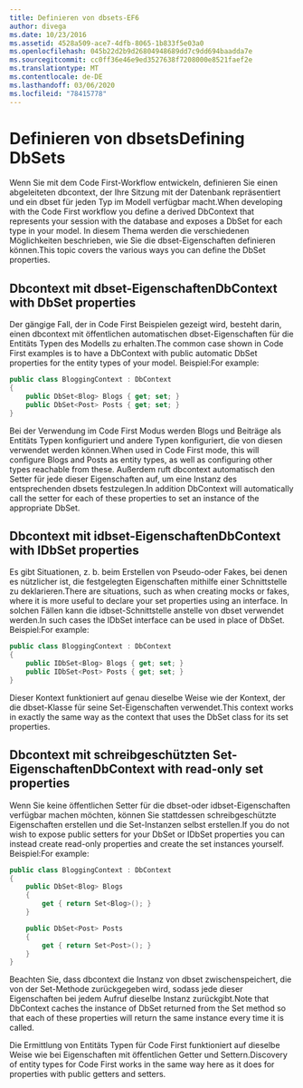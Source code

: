 ```yaml
---
title: Definieren von dbsets-EF6
author: divega
ms.date: 10/23/2016
ms.assetid: 4528a509-ace7-4dfb-8065-1b833f5e03a0
ms.openlocfilehash: 045b22d2b9d26804948689dd7c9dd694baadda7e
ms.sourcegitcommit: cc0ff36e46e9ed3527638f7208000e8521faef2e
ms.translationtype: MT
ms.contentlocale: de-DE
ms.lasthandoff: 03/06/2020
ms.locfileid: "78415778"
---
```

# <a name="defining-dbsets"></a><span data-ttu-id="cc13b-102">Definieren von dbsets</span><span class="sxs-lookup"><span data-stu-id="cc13b-102">Defining DbSets</span></span>
<span data-ttu-id="cc13b-103">Wenn Sie mit dem Code First-Workflow entwickeln, definieren Sie einen abgeleiteten dbcontext, der Ihre Sitzung mit der Datenbank repräsentiert und ein dbset für jeden Typ im Modell verfügbar macht.</span><span class="sxs-lookup"><span data-stu-id="cc13b-103">When developing with the Code First workflow you define a derived DbContext that represents your session with the database and exposes a DbSet for each type in your model.</span></span> <span data-ttu-id="cc13b-104">In diesem Thema werden die verschiedenen Möglichkeiten beschrieben, wie Sie die dbset-Eigenschaften definieren können.</span><span class="sxs-lookup"><span data-stu-id="cc13b-104">This topic covers the various ways you can define the DbSet properties.</span></span>  

## <a name="dbcontext-with-dbset-properties"></a><span data-ttu-id="cc13b-105">Dbcontext mit dbset-Eigenschaften</span><span class="sxs-lookup"><span data-stu-id="cc13b-105">DbContext with DbSet properties</span></span>  

<span data-ttu-id="cc13b-106">Der gängige Fall, der in Code First Beispielen gezeigt wird, besteht darin, einen dbcontext mit öffentlichen automatischen dbset-Eigenschaften für die Entitäts Typen des Modells zu erhalten.</span><span class="sxs-lookup"><span data-stu-id="cc13b-106">The common case shown in Code First examples is to have a DbContext with public automatic DbSet properties for the entity types of your model.</span></span> <span data-ttu-id="cc13b-107">Beispiel:</span><span class="sxs-lookup"><span data-stu-id="cc13b-107">For example:</span></span>  

``` csharp
public class BloggingContext : DbContext
{
    public DbSet<Blog> Blogs { get; set; }
    public DbSet<Post> Posts { get; set; }
}
```  

<span data-ttu-id="cc13b-108">Bei der Verwendung im Code First Modus werden Blogs und Beiträge als Entitäts Typen konfiguriert und andere Typen konfiguriert, die von diesen verwendet werden können.</span><span class="sxs-lookup"><span data-stu-id="cc13b-108">When used in Code First mode, this will configure Blogs and Posts as entity types, as well as configuring other types reachable from these.</span></span> <span data-ttu-id="cc13b-109">Außerdem ruft dbcontext automatisch den Setter für jede dieser Eigenschaften auf, um eine Instanz des entsprechenden dbsets festzulegen.</span><span class="sxs-lookup"><span data-stu-id="cc13b-109">In addition DbContext will automatically call the setter for each of these properties to set an instance of the appropriate DbSet.</span></span>  

## <a name="dbcontext-with-idbset-properties"></a><span data-ttu-id="cc13b-110">Dbcontext mit idbset-Eigenschaften</span><span class="sxs-lookup"><span data-stu-id="cc13b-110">DbContext with IDbSet properties</span></span>  

<span data-ttu-id="cc13b-111">Es gibt Situationen, z. b. beim Erstellen von Pseudo-oder Fakes, bei denen es nützlicher ist, die festgelegten Eigenschaften mithilfe einer Schnittstelle zu deklarieren.</span><span class="sxs-lookup"><span data-stu-id="cc13b-111">There are situations, such as when creating mocks or fakes, where it is more useful to declare your set properties using an interface.</span></span> <span data-ttu-id="cc13b-112">In solchen Fällen kann die idbset-Schnittstelle anstelle von dbset verwendet werden.</span><span class="sxs-lookup"><span data-stu-id="cc13b-112">In such cases the IDbSet interface can be used in place of DbSet.</span></span> <span data-ttu-id="cc13b-113">Beispiel:</span><span class="sxs-lookup"><span data-stu-id="cc13b-113">For example:</span></span>  

``` csharp
public class BloggingContext : DbContext
{
    public IDbSet<Blog> Blogs { get; set; }
    public IDbSet<Post> Posts { get; set; }
}
```  

<span data-ttu-id="cc13b-114">Dieser Kontext funktioniert auf genau dieselbe Weise wie der Kontext, der die dbset-Klasse für seine Set-Eigenschaften verwendet.</span><span class="sxs-lookup"><span data-stu-id="cc13b-114">This context works in exactly the same way as the context that uses the DbSet class for its set properties.</span></span>  

## <a name="dbcontext-with-read-only-set-properties"></a><span data-ttu-id="cc13b-115">Dbcontext mit schreibgeschützten Set-Eigenschaften</span><span class="sxs-lookup"><span data-stu-id="cc13b-115">DbContext with read-only set properties</span></span>  

<span data-ttu-id="cc13b-116">Wenn Sie keine öffentlichen Setter für die dbset-oder idbset-Eigenschaften verfügbar machen möchten, können Sie stattdessen schreibgeschützte Eigenschaften erstellen und die Set-Instanzen selbst erstellen.</span><span class="sxs-lookup"><span data-stu-id="cc13b-116">If you do not wish to expose public setters for your DbSet or IDbSet properties you can instead create read-only properties and create the set instances yourself.</span></span> <span data-ttu-id="cc13b-117">Beispiel:</span><span class="sxs-lookup"><span data-stu-id="cc13b-117">For example:</span></span>  

``` csharp
public class BloggingContext : DbContext
{
    public DbSet<Blog> Blogs
    {
        get { return Set<Blog>(); }
    }

    public DbSet<Post> Posts
    {
        get { return Set<Post>(); }
    }
}
```  

<span data-ttu-id="cc13b-118">Beachten Sie, dass dbcontext die Instanz von dbset zwischenspeichert, die von der Set-Methode zurückgegeben wird, sodass jede dieser Eigenschaften bei jedem Aufruf dieselbe Instanz zurückgibt.</span><span class="sxs-lookup"><span data-stu-id="cc13b-118">Note that DbContext caches the instance of DbSet returned from the Set method so that each of these properties will return the same instance every time it is called.</span></span>  

<span data-ttu-id="cc13b-119">Die Ermittlung von Entitäts Typen für Code First funktioniert auf dieselbe Weise wie bei Eigenschaften mit öffentlichen Getter und Settern.</span><span class="sxs-lookup"><span data-stu-id="cc13b-119">Discovery of entity types for Code First works in the same way here as it does for properties with public getters and setters.</span></span>  
